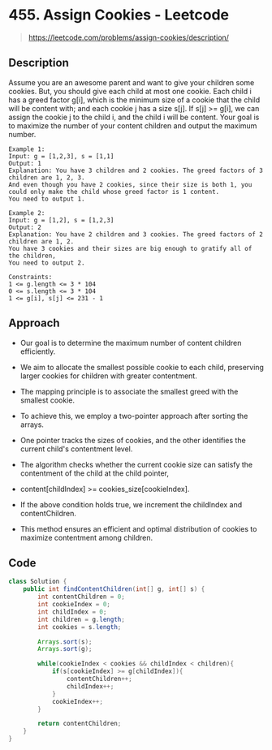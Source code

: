 # 455. Assign Cookies - Leetcode

> https://leetcode.com/problems/assign-cookies/description/

## Description
Assume you are an awesome parent and want to give your children some cookies. But, you should give each child at most one cookie.
Each child i has a greed factor g[i], which is the minimum size of a cookie that the child will be content with; 
and each cookie j has a size s[j]. If s[j] >= g[i], we can assign the cookie j to the child i, 
and the child i will be content. Your goal is to maximize the number of your content children and output the maximum number.

```
Example 1:
Input: g = [1,2,3], s = [1,1]
Output: 1
Explanation: You have 3 children and 2 cookies. The greed factors of 3 children are 1, 2, 3. 
And even though you have 2 cookies, since their size is both 1, you could only make the child whose greed factor is 1 content.
You need to output 1.

Example 2:
Input: g = [1,2], s = [1,2,3]
Output: 2
Explanation: You have 2 children and 3 cookies. The greed factors of 2 children are 1, 2. 
You have 3 cookies and their sizes are big enough to gratify all of the children, 
You need to output 2.

Constraints:
1 <= g.length <= 3 * 104
0 <= s.length <= 3 * 104
1 <= g[i], s[j] <= 231 - 1
```

## Approach

* Our goal is to determine the maximum number of content children efficiently. 
* We aim to allocate the smallest possible cookie to each child, preserving larger cookies for children with greater contentment.
* The mapping principle is to associate the smallest greed with the smallest cookie.

* To achieve this, we employ a two-pointer approach after sorting the arrays.
* One pointer tracks the sizes of cookies, and the other identifies the current child's contentment level.
* The algorithm checks whether the current cookie size can satisfy the contentment of the child at the child pointer,
* content[childIndex] >= cookies_size[cookieIndex].
* If the above condition holds true, we increment the childIndex and contentChildren.
* This method ensures an efficient and optimal distribution of cookies to maximize contentment among children.

## Code

```java
class Solution {
    public int findContentChildren(int[] g, int[] s) {
        int contentChildren = 0;
        int cookieIndex = 0;
        int childIndex = 0;
        int children = g.length;
        int cookies = s.length;

        Arrays.sort(s);
        Arrays.sort(g);

        while(cookieIndex < cookies && childIndex < children){
            if(s[cookieIndex] >= g[childIndex]){
                contentChildren++;
                childIndex++;
            }
            cookieIndex++;
        }

        return contentChildren;
    }
}
```




